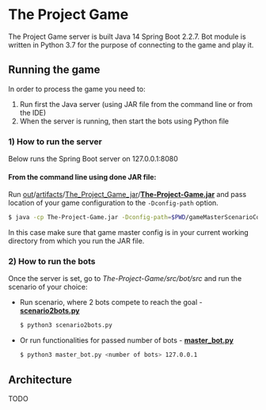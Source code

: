 

# The Project Game
The Project Game server is built Java 14 Spring Boot 2.2.7.
Bot module is written in Python 3.7 for the purpose of connecting to the game and play it.

##  Running the game
In order to process the game you need to: 
1) Run first the Java server (using JAR file from the command line or from the IDE)
2) When the server is running, then start the bots using Python file
### 1) How to run the server
Below runs the Spring Boot server on 127.0.0.1:8080
#### From the command line using done JAR file:
Run [out](https://github.com/mhocio/The-Project-Game/tree/master/out)/[artifacts](https://github.com/mhocio/The-Project-Game/tree/master/out/artifacts)/[The_Project_Game_jar](https://github.com/mhocio/The-Project-Game/tree/master/out/artifacts/The_Project_Game_jar)/[**The-Project-Game.jar**](out/artifacts/The_Project_Game_jar/The-Project-Game.jar) and pass location of your game configuration to the `-Dconfig-path` option. 
```sh
$ java -cp The-Project-Game.jar -Dconfig-path=$PWD/gameMasterScenarioConfig1.json pl.mini.projectgame.ProjectGameApplication
``` 
In this case make sure that game master config is in your current working directory from which you run the JAR file.

### 2) How to run the bots
Once the server is set, go to *The-Project-Game/src/bot/src* and run the scenario of your choice:
- Run scenario, where 2 bots compete to reach the goal - [**scenario2bots.py**](src/bot/src/scenario2bots.py)
	```sh
	$ python3 scenario2bots.py
	```
- Or run functionalities for passed number of bots - [**master_bot.py**](src/bot/src/master_bot.py)
	```sh
	$ python3 master_bot.py <number of bots> 127.0.0.1
	```
## Architecture
TODO
